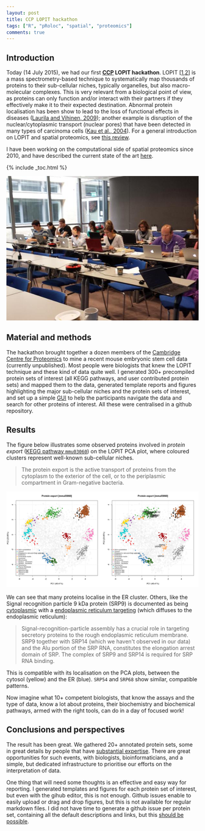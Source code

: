 ```yaml
---
layout: post
title: CCP LOPIT hackathon
tags: ["R", "pRoloc", "spatial", "proteomics"]
comments: true
---
```


## Introduction

Today (14 July 2015), we had our first
**[CCP](http://proteomics.bio.cam.ac.uk/) LOPIT hackathon**. LOPIT
[[1](http://www.mcponline.org/content/3/11/1128.abstract),[2](http://www.pnas.org/content/103/17/6518.abstract)]
is a mass spectrometry-based technique to systematically map thousands
of proteins to their sub-cellular niches, typically organelles, but
also macro-molecular complexes. This is very relevant from a
biological point of view, as proteins can only function and/or
interact with their partners if they effectively make it to their
expected destination. Abnormal protein localisation has been show to
lead to the loss of functional effects in diseases
([Laurila and Vihinen, 2009](http://www.biomedcentral.com/1471-2164/10/122));
another example is disruption of the nuclear/cytoplasmic transport
(nuclear pores) that have been detected in many types of carcinoma
cells
([Kau et al., 2004](http://www.ncbi.nlm.nih.gov/pubmed/14732865)). For
a general introduction on LOPIT and spatial proteomics, see
[this review](http://www.ncbi.nlm.nih.gov/pubmed/21080489).

I have been working on the computational side of spatial proteomics
since 2010, and have described the current state of the art
[here](http://www.ncbi.nlm.nih.gov/pubmed/24846987).

<!--more-->

{% include _toc.html %}

![CCP LOPIT hackathon](/images/2015-07-14-ccp-lopit-hackathon.jpg)

## Material and methods

The hackathon brought together a dozen members of the
[Cambridge Centre for Proteomics](http://proteomics.bio.cam.ac.uk/) to
mine a recent mouse embryonic stem cell data (currently
unpublished). Most people were biologists that knew the LOPIT
technique and these kind of data quite well. I generated 300+
precompiled protein sets of interest (all KEGG pathways, and user
contributed protein sets) and mapped them to the data, generated
template reports and figures highlighting the major sub-cellular
niches and the protein sets of interest, and set up a simple
[GUI](http://www.bioconductor.org/packages/release/bioc/html/pRolocGUI.html)
to help the participants navigate the data and search for other
proteins of interest. All these were centralised in a github
repository.

## Results

The figure below illustrates some observed proteins involved in
*protein export*
([KEGG pathway `mmu03060`](http://www.genome.jp/dbget-bin/www_bget?pathway+mmu03060))
on the LOPIT PCA plot, where coloured clusters represent well-known
sub-cellular niches.

> The protein export is the active transport of proteins from the
> cytoplasm to the exterior of the cell, or to the periplasmic
> compartment in Gram-negative bacteria. 

![protein export](/images/mmu03060.png)

We can see that many proteins localise in the ER cluster. Others, like
the Signal recognition particle 9 kDa protein (SRP9) is documented as
being
[cytoplasmic](http://www.uniprot.org/uniprot/P49962#subcellular_location)
with a
[endoplasmic reticulum targeting](http://www.ebi.ac.uk/QuickGO/GTerm?id=GO:0005786)
(which diffuses to the endoplasmic reticulum):

> Signal-recognition-particle assembly has a crucial role in targeting
> secretory proteins to the rough endoplasmic reticulum membrane. SRP9
> together with SRP14 (which we haven't observed in our data) and the
> Alu portion of the SRP RNA, constitutes the elongation arrest domain
> of SRP. The complex of SRP9 and SRP14 is required for SRP RNA
> binding.

This is compatible with its localisation on the PCA plots, between the
cytosol (yellow) and the ER (blue). `SRP54` and `SRP68` show similar,
compatible patterns.

Now imagine what 10+ competent biologists, that know the assays and
the type of data, know a lot about proteins, their biochemistry and
biochemical pathways, armed with the right tools, can do in a day of
focused work!

## Conclusions and perspectives

The result has been great. We gathered 20+ annotated protein sets, some
in great details by people that have
[substantial expertise](http://msb.embopress.org/content/11/1/771). There
are great opportunities for such events, with biologists,
bioinformaticians, and a simple, but dedicated infrastructure to
prioritise our efforts on the interpretation of data.

One thing that will need some thoughts is an effective and easy way
for reporting. I generated templates and figures for each protein set
of interest, but even with the gihub editor, this is not
enough. Github issues enable to easily upload or drag and drop
figures, but this is not available for regular markdown files. I did
not have time to generate a github issue per protein set, containing
all the default descriptions and links, but this
[should be possible](https://developer.github.com/v3/).



